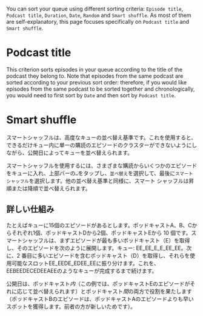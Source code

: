 You can sort your queue using different sorting criteria: `Episode title`, `Podcast title`, `Duration`, `Date`, `Random` and `Smart shuffle`. As most of them are self-explanatory, this page focuses specifically on `Podcast title` and `Smart shuffle`.

# Podcast title

This criterion sorts episodes in your queue according to the title of the podcast they belong to. Note that episodes from the same podcast are sorted according to your previous sort order: therefore, if you would like episodes from the same podcast to be sorted together and chronologically, you would need to first sort by `Date` and then sort by `Podcast title`.

# Smart shuffle

スマートシャッフルは、高度なキューの並べ替え基準です。これを使用すると、できるだけキュー内に単一の購読のエピソードのクラスターができないようにしながら、公開日によってキューを並べ替えられます。

スマートシャッフルを使用するには、さまざまな購読からいくつかのエピソードをキューに入れ、上部バーの`…`をタップし、`並べ替え`を選択して、最後に`スマートシャッフル`を選択します。他の並べ替え基準と同様に、スマート シャッフルは昇順または降順で並べ替えられます。

## 詳しい仕組み

たとえばキューに15個のエピソードがあるとします。ポッドキャストA、B、Cからそれぞれ1個、ポッドキャストDから2個、ポッドキャストEから 10 個です。スマートシャッフルは、まずエピソードが最も多いポッドキャスト（E）を取得し、そのエピソードを次のように展開します。キュー: EE_EE_E_E_EE_EE。次に、2 番目に多いエピソードを含むポッドキャスト（D）を取得し、それらを使用可能なスロットEE_EEDE_EDEE_EEに振り分けます。これを、EEBEEDECEDEEAEEのようなキューが完成するまで続けます。

公開日は、ポッドキャスト*内*（この例では、ポッドキャストEのエピソードがそれに応じて並べ替えられます）とポッドキャスト*間*の両方で役割を果たします（ポッドキャストBのエピソードは、ポッドキャストAのエピソードよりも早いスポットを獲得します。前者の方が新しいためです）。

